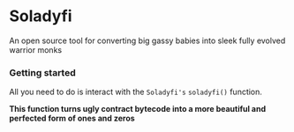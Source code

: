 # Soladyfi

An open source tool for converting big gassy babies into sleek fully evolved warrior monks

### Getting started

All you need to do is interact with the `Soladyfi's` `soladyfi()` function.

**This function turns ugly contract bytecode into a more beautiful and perfected form of ones and zeros**
